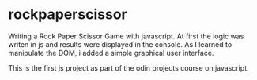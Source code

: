 # rockpaperscissor
Writing a Rock Paper Scissor Game with javascript. At first the logic was writen in js and results were displayed in the console. As I learned to manipulate the DOM, i added a simple graphical user interface.

This is the first js project as part of the odin projects course on javascript. 
